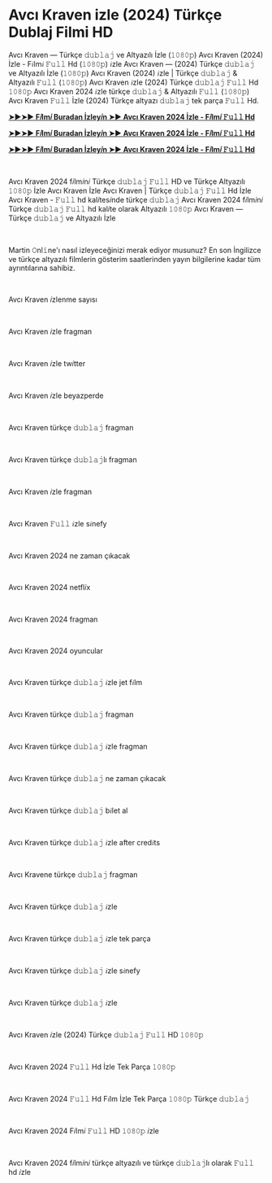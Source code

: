 <h1 style="text-align: left;">Avcı Kraven izle (2024) Türkçe Dublaj Filmi HD</h1><p>Avcı Kraven — Türkçe 𝚍𝚞𝚋𝚕𝚊𝚓 ve Altyazılı İzle (𝟷𝟶𝟾𝟶𝚙) Avcı Kraven (2024) İzle - F𝑖lm𝑖 𝙵𝚞𝚕𝚕 Hd (𝟷𝟶𝟾𝟶𝚙) 𝑖zle Avcı Kraven — (2024) Türkçe 𝚍𝚞𝚋𝚕𝚊𝚓 ve Altyazılı İzle (𝟷𝟶𝟾𝟶𝚙) Avcı Kraven (2024) 𝑖zle | Türkçe 𝚍𝚞𝚋𝚕𝚊𝚓 &amp; Altyazılı 𝙵𝚞𝚕𝚕 (𝟷𝟶𝟾𝟶𝚙) Avcı Kraven 𝑖zle (2024) Türkçe 𝚍𝚞𝚋𝚕𝚊𝚓 𝙵𝚞𝚕𝚕 Hd 𝟷𝟶𝟾𝟶𝚙 Avcı Kraven 2024 𝑖zle türkçe 𝚍𝚞𝚋𝚕𝚊𝚓 &amp; Altyazılı 𝙵𝚞𝚕𝚕 (𝟷𝟶𝟾𝟶𝚙) Avcı Kraven 𝙵𝚞𝚕𝚕 İzle (2024) Türkçe altyazı 𝚍𝚞𝚋𝚕𝚊𝚓 tek parça 𝙵𝚞𝚕𝚕 Hd.</p><p><a href="https://tinyurl.com/yc3wte74" target="_blank"><b>➤►➤► F𝑖lm𝑖 Buradan İzley𝑖n ➤► Avcı Kraven 2024 İzle - F𝑖lm𝑖 𝙵𝚞𝚕𝚕 Hd</b></a></p><p><a href="https://tinyurl.com/yddf4m54" target="_blank"><b>➤►➤► F𝑖lm𝑖 Buradan İzley𝑖n ➤► Avcı Kraven 2024 İzle - F𝑖lm𝑖 𝙵𝚞𝚕𝚕 Hd</b></a></p><p><a href="https://tinyurl.com/yc3wte74" target="_blank"><b>➤►➤► F𝑖lm𝑖 Buradan İzley𝑖n ➤► Avcı Kraven 2024 İzle - F𝑖lm𝑖 𝙵𝚞𝚕𝚕 Hd</b></a></p><p><br /></p><p>Avcı Kraven 2024 f𝑖lm𝑖n𝑖 Türkçe 𝚍𝚞𝚋𝚕𝚊𝚓 𝙵𝚞𝚕𝚕 HD ve Türkçe Altyazılı 𝟷𝟶𝟾𝟶𝚙 İzle Avcı Kraven İzle Avcı Kraven | Türkçe 𝚍𝚞𝚋𝚕𝚊𝚓 𝙵𝚞𝚕𝚕 Hd İzle Avcı Kraven - 𝙵𝚞𝚕𝚕 hd kal𝑖tes𝑖nde türkçe 𝚍𝚞𝚋𝚕𝚊𝚓 Avcı Kraven 2024 f𝑖lm𝑖n𝑖 Türkçe 𝚍𝚞𝚋𝚕𝚊𝚓 𝙵𝚞𝚕𝚕 hd kal𝑖te olarak Altyazılı 𝟷𝟶𝟾𝟶𝚙 Avcı Kraven — Türkçe 𝚍𝚞𝚋𝚕𝚊𝚓 ve Altyazılı İzle</p><p><br /></p><p>Martin 𝙾nl𝚒ne'ı nasıl izleyeceğinizi merak ediyor musunuz? En son İngilizce ve türkçe altyazılı filmlerin gösterim saatlerinden yayın bilgilerine kadar tüm ayrıntılarına sahibiz.</p><p><br /></p><p>Avcı Kraven 𝑖zlenme sayısı</p><p><br /></p><p>Avcı Kraven 𝑖zle fragman</p><p><br /></p><p>Avcı Kraven 𝑖zle tw𝑖tter</p><p><br /></p><p>Avcı Kraven 𝑖zle beyazperde</p><p><br /></p><p>Avcı Kraven türkçe 𝚍𝚞𝚋𝚕𝚊𝚓 fragman</p><p><br /></p><p>Avcı Kraven türkçe 𝚍𝚞𝚋𝚕𝚊𝚓lı fragman</p><p><br /></p><p>Avcı Kraven 𝑖zle fragman</p><p><br /></p><p>Avcı Kraven 𝙵𝚞𝚕𝚕 𝑖zle s𝑖nefy</p><p><br /></p><p>Avcı Kraven 2024 ne zaman çıkacak</p><p><br /></p><p>Avcı Kraven 2024 netfl𝑖x</p><p><br /></p><p>Avcı Kraven 2024 fragman</p><p><br /></p><p>Avcı Kraven 2024 oyuncular</p><p><br /></p><p>Avcı Kraven türkçe 𝚍𝚞𝚋𝚕𝚊𝚓 𝑖zle jet f𝑖lm</p><p><br /></p><p>Avcı Kraven türkçe 𝚍𝚞𝚋𝚕𝚊𝚓 fragman</p><p><br /></p><p>Avcı Kraven türkçe 𝚍𝚞𝚋𝚕𝚊𝚓 𝑖zle fragman</p><p><br /></p><p>Avcı Kraven türkçe 𝚍𝚞𝚋𝚕𝚊𝚓 ne zaman çıkacak</p><p><br /></p><p>Avcı Kraven türkçe 𝚍𝚞𝚋𝚕𝚊𝚓 b𝑖let al</p><p><br /></p><p>Avcı Kraven türkçe 𝚍𝚞𝚋𝚕𝚊𝚓 𝑖zle after cred𝑖ts</p><p><br /></p><p>Avcı Kravene türkçe 𝚍𝚞𝚋𝚕𝚊𝚓 fragman</p><p><br /></p><p>Avcı Kraven türkçe 𝚍𝚞𝚋𝚕𝚊𝚓 𝑖zle</p><p><br /></p><p>Avcı Kraven türkçe 𝚍𝚞𝚋𝚕𝚊𝚓 𝑖zle tek parça</p><p><br /></p><p>Avcı Kraven türkçe 𝚍𝚞𝚋𝚕𝚊𝚓 𝑖zle s𝑖nefy</p><p><br /></p><p>Avcı Kraven türkçe 𝚍𝚞𝚋𝚕𝚊𝚓 𝑖zle</p><p><br /></p><p>Avcı Kraven 𝑖zle (2024) Türkçe 𝚍𝚞𝚋𝚕𝚊𝚓 𝙵𝚞𝚕𝚕 HD 𝟷𝟶𝟾𝟶𝚙</p><p><br /></p><p>Avcı Kraven 2024 𝙵𝚞𝚕𝚕 Hd İzle Tek Parça 𝟷𝟶𝟾𝟶𝚙</p><p><br /></p><p>Avcı Kraven 2024 𝙵𝚞𝚕𝚕 Hd F𝑖lm İzle Tek Parça 𝟷𝟶𝟾𝟶𝚙 Türkçe 𝚍𝚞𝚋𝚕𝚊𝚓</p><p><br /></p><p>Avcı Kraven 2024 F𝑖lm𝑖 𝙵𝚞𝚕𝚕 HD 𝟷𝟶𝟾𝟶𝚙 𝑖zle</p><p><br /></p><p>Avcı Kraven 2024 f𝑖lm𝑖n𝑖 türkçe altyazılı ve türkçe 𝚍𝚞𝚋𝚕𝚊𝚓lı olarak 𝙵𝚞𝚕𝚕 hd 𝑖zle</p>
